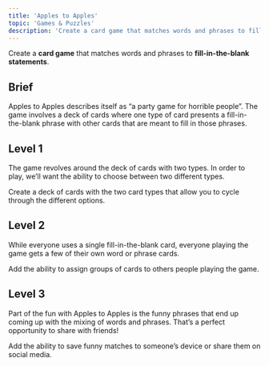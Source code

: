 ```yaml
---
title: 'Apples to Apples'
topic: 'Games & Puzzles'
description: 'Create a card game that matches words and phrases to fill-in-the-blank statements.'
---
```

Create a <strong className="color-blue">card game</strong> that matches words and phrases to <strong className="color-purple">fill-in-the-blank statements</strong>.

## Brief

Apples to Apples describes itself as “a party game for horrible people”. The game involves a deck of cards where one type of card presents a fill-in-the-blank phrase with other cards that are meant to fill in those phrases.

## Level 1

The game revolves around the deck of cards with two types. In order to play, we’ll want the ability to choose between two different types.

Create a deck of cards with the two card types that allow you to cycle through the different options.

## Level 2

While everyone uses a single fill-in-the-blank card, everyone playing the game gets a few of their own word or phrase cards.

Add the ability to assign groups of cards to others people playing the game.

## Level 3

Part of the fun with Apples to Apples is the funny phrases that end up coming up with the mixing of words and phrases. That’s a perfect opportunity to share with friends!

Add the ability to save funny matches to someone’s device or share them on social media.


